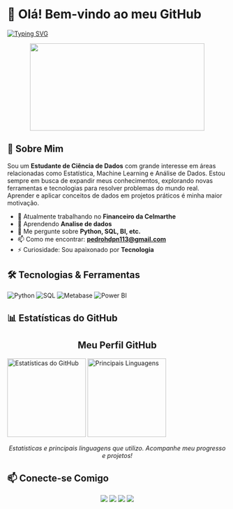 # 👋 Olá! Bem-vindo ao meu GitHub

[![Typing SVG](https://readme-typing-svg.herokuapp.com?color=%2336BCF7&size=25&center=true&vCenter=true&width=600&lines=Data+Scientist;Business+Intelligence;Metabase)](https://git.io/typing-svg)

<p align="center">
  <img src="https://media.giphy.com/media/qgQUggAC3Pfv687qPC/giphy.gif" width="400" height="200"/>
</p>

## 🚀 Sobre Mim

Sou um **Estudante de Ciência de Dados** com grande interesse em áreas relacionadas como Estatística, Machine Learning e Análise de Dados. Estou sempre em busca de expandir meus conhecimentos, explorando novas ferramentas e tecnologias para resolver problemas do mundo real. Aprender e aplicar conceitos de dados em projetos práticos é minha maior motivação.

- 🔭 Atualmente trabalhando no **Financeiro da Celmarthe**
- 🌱 Aprendendo **Analise de dados**
- 💬 Me pergunte sobre **Python, SQL, BI, etc.**
- 📫 Como me encontrar: **pedrohdpn113@gmail.com**
- ⚡ Curiosidade: Sou apaixonado por **Tecnologia**

## 🛠️ Tecnologias & Ferramentas

![Python](https://img.shields.io/badge/Python-3776AB?style=for-the-badge&logo=python&logoColor=white)
![SQL](https://img.shields.io/badge/SQL-%232F6CFF?style=for-the-badge&logo=postgresql&logoColor=white)
![Metabase](https://img.shields.io/badge/Metabase-%2300A3E0?style=for-the-badge&logo=metabase&logoColor=white)
![Power BI](https://img.shields.io/badge/Power%20BI-5C2D91?style=for-the-badge&logo=powerbi&logoColor=white)


## 📊 Estatísticas do GitHub

<p align="center">
  <!-- Adiciona um título ou descrição para os cards -->
  <h2 align="center">Meu Perfil GitHub</h2>
  
  <!-- Card de Estatísticas -->
  <img height="180em" src="https://github-readme-stats.vercel.app/api?username=SeuUsuario&show_icons=true&theme=dark&count_private=true" alt="Estatísticas do GitHub" />
  
  <!-- Card de Linguagens -->
  <img height="180em" src="https://github-readme-stats.vercel.app/api/top-langs/?username=SeuUsuario&layout=compact&theme=dark" alt="Principais Linguagens" />
</p>

<!-- Adiciona uma breve descrição abaixo dos cards -->
<p align="center">
  <i>Estatísticas e principais linguagens que utilizo. Acompanhe meu progresso e projetos!</i>
</p>


## 📫 Conecte-se Comigo

<p align="center">
  <a href="https://www.linkedin.com/in/seulinkedin/"><img src="https://img.shields.io/badge/-LinkedIn-0e76a8?style=flat&logo=Linkedin&logoColor=white"/></a>
  <a href="mailto:seuemail@example.com"><img src="https://img.shields.io/badge/-Gmail-red?style=flat&logo=Gmail&logoColor=white"/></a>
  <a href="https://twitter.com/seutwitter"><img src="https://img.shields.io/badge/-Twitter-1DA1F2?style=flat&logo=twitter&logoColor=white"/></a>
  <a href="https://github.com/SeuUsuario"><img src="https://img.shields.io/badge/-GitHub-333333?style=flat&logo=github"/></a>
</p>
